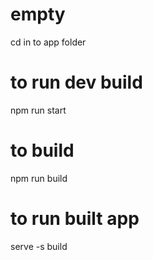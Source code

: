 # empty


cd in to app folder

# to run dev build
npm run start

# to build
npm run build

# to run built app
serve -s build